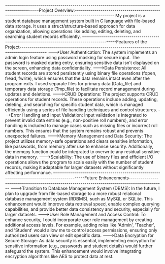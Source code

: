 -----------------------------------------------------------------------------------------------Project Overview:--------------------------------------------------------------------------------------------------
My project is a student database management system built in C language with file-based data storage. It uses a struct/structure-based approach for data organization, allowing operations like adding, editing, deleting, and searching student records efficiently.
-----------------------------------------------------------------------------------------------Features of the Project--------------------------------------------------------------------------------------------
--->User Authentication:
The system implements an admin login feature using password masking for secure input. The password is masked during entry, ensuring sensitive data isn't displayed on the screen, enhancing data confidentiality.
--->Data Persistence:
All student records are stored persistently using binary file operations (fopen, fread, fwrite), which ensures that the data remains intact even after the program exits. I used separate files for primary data (Data_file) and temporary data storage (Tmp_file) to facilitate record management during updates and deletions.
--->CRUD Operations:
The project supports CRUD operations for student records. These operations include adding, updating, deleting, and searching for specific student data, which is managed efficiently using a series of file handling techniques and control structures.
--->Error Handling and Input Validation:
Input validation is integrated to prevent invalid data entries (e.g., non-positive roll numbers), and error handling is included to manage cases such as missing files or incorrect roll numbers. This ensures that the system remains robust and prevents unexpected failures.
--->Memory Management and Data Security:
The project utilizes memory-safe operations and clears sensitive information, like passwords, from memory after use to enhance security. Additionally, the memcpy function could be integrated to overwrite any residual sensitive data in memory.
--->Scalability:
The use of binary files and efficient I/O operations allows the program to scale easily with the number of student records, making it adaptable for larger datasets without significantly affecting performance.
----------------------------------------------------------------------------------------------Future Enhancements-----------------------------------------------------------------------------------------------
--->Transition to Database Management System (DBMS):
In the future, I plan to upgrade from file-based storage to a more robust relational database management system (RDBMS), such as MySQL or SQLite. This enhancement would improve data retrieval speed, enable complex querying capabilities, and provide better data consistency and security, especially for larger datasets.
--->User Role Management and Access Control:
To enhance security, I could incorporate user role management by creating additional access levels. For example, adding roles like 'Admin', 'Teacher', and 'Student' would allow me to control access permissions, ensuring only authorized users can view or edit specific data.
--->Data Encryption for Secure Storage:
As data security is essential, implementing encryption for sensitive information (e.g., passwords and student details) would further safeguard the system. This enhancement would involve integrating encryption algorithms like AES to protect data at rest.

